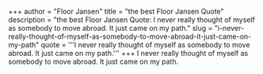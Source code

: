 +++
author = "Floor Jansen"
title = "the best Floor Jansen Quote"
description = "the best Floor Jansen Quote: I never really thought of myself as somebody to move abroad. It just came on my path."
slug = "i-never-really-thought-of-myself-as-somebody-to-move-abroad-it-just-came-on-my-path"
quote = '''I never really thought of myself as somebody to move abroad. It just came on my path.'''
+++
I never really thought of myself as somebody to move abroad. It just came on my path.
